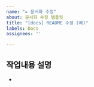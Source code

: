 ```yaml
---
name: "✒ 문서화 수정"
about: 문서화 수정 템플릿
title: "[docs] README 수정 (예)"
labels: Docs
assignees: ''

---
```


## 작업내용 설명
-

